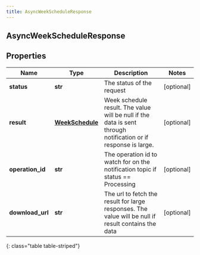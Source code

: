```yaml
---
title: AsyncWeekScheduleResponse
---
```

## AsyncWeekScheduleResponse

## Properties

|Name | Type | Description | Notes|
|------------ | ------------- | ------------- | -------------|
| **status** | **str** | The status of the request | [optional] |
| **result** | [**WeekSchedule**](WeekSchedule.html) | Week schedule result. The value will be null if the data is sent through notification or if response is large. | [optional] |
| **operation_id** | **str** | The operation id to watch for on the notification topic if status == Processing | [optional] |
| **download_url** | **str** | The url to fetch the result for large responses. The value will be null if result contains the data | [optional] |
{: class="table table-striped"}


